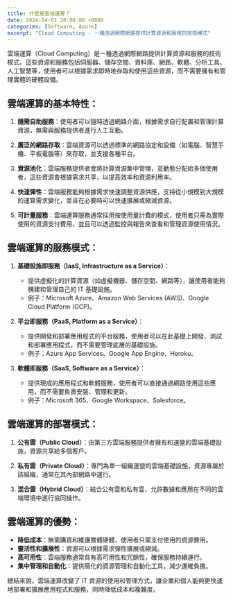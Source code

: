 ```yaml
---
title: 什麼是雲端運算？
date: 2024-04-01 20:00:00 +0800
categories: [Software, Azure]
excerpt: "Cloud Computing - 一種透過網際網路提供計算資源和服務的技術模式"
---
```


雲端運算（Cloud Computing）是一種透過網際網路提供計算資源和服務的技術模式。這些資源和服務包括伺服器、儲存空間、資料庫、網路、軟體、分析工具、人工智慧等，使用者可以根據需求即時地存取和使用這些資源，而不需要擁有和管理實體的硬體設備。

## 雲端運算的基本特性：
1. **隨需自助服務**：使用者可以隨時透過網路介面，根據需求自行配置和管理計算資源，無需與服務提供者進行人工互動。
   
2. **廣泛的網路存取**：雲端資源可以透過標準的網路協定和設備（如電腦、智慧手機、平板電腦等）來存取，並支援各種平台。

3. **資源池化**：雲端服務提供者會將計算資源集中管理，並動態分配給多個使用者，這些資源會根據需求共享，以提高效率和資源利用率。

4. **快速彈性**：雲端服務能夠根據需求快速調整資源供應，支持從小規模到大規模的運算需求變化，並且在必要時可以快速擴展或縮減資源。

5. **可計量服務**：雲端運算服務通常採用按使用量計費的模式，使用者只需為實際使用的資源支付費用，並且可以透過監控與報告來查看和管理資源使用情況。

## 雲端運算的服務模式：
1. **基礎設施即服務（IaaS, Infrastructure as a Service）**：
   - 提供虛擬化的計算資源（如虛擬機器、儲存空間、網路等），讓使用者能夠構建和管理自己的 IT 基礎設施。
   - 例子：Microsoft Azure、Amazon Web Services (AWS)、Google Cloud Platform (GCP)。

2. **平台即服務（PaaS, Platform as a Service）**：
   - 提供開發和部署應用程式的平台服務，使用者可以在此基礎上開發、測試和部署應用程式，而不需要管理底層的基礎設施。
   - 例子：Azure App Services、Google App Engine、Heroku。

3. **軟體即服務（SaaS, Software as a Service）**：
   - 提供現成的應用程式和軟體服務，使用者可以直接通過網路使用這些應用，而不需要負責安裝、管理和更新。
   - 例子：Microsoft 365、Google Workspace、Salesforce。

## 雲端運算的部署模式：
1. **公有雲（Public Cloud）**：由第三方雲端服務提供者擁有和運營的雲端基礎設施，資源共享給多個客戶。

2. **私有雲（Private Cloud）**：專門為單一組織運營的雲端基礎設施，資源專屬於該組織，通常在其內部網路中運行。

3. **混合雲（Hybrid Cloud）**：結合公有雲和私有雲，允許數據和應用在不同的雲端環境中進行協同操作。

## 雲端運算的優勢：
- **降低成本**：無需購買和維護實體硬體，使用者只需支付使用的資源費用。
- **靈活性和擴展性**：資源可以根據需求彈性擴展或縮減。
- **高可用性**：雲端服務通常具有高可用性和冗餘性，確保服務持續運行。
- **集中管理和自動化**：提供簡化的資源管理和自動化工具，減少運維負擔。

總結來說，雲端運算改變了 IT 資源的使用和管理方式，讓企業和個人能夠更快速地部署和擴展應用程式和服務，同時降低成本和複雜度。
